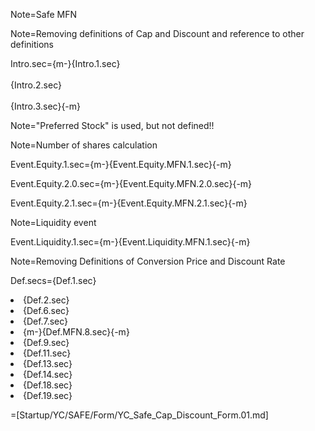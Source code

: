 Note=Safe MFN

Note=Removing definitions of Cap and Discount and reference to other definitions

Intro.sec={m-}{Intro.1.sec}<br><br>{Intro.2.sec}<br><br>{Intro.3.sec}{-m}

Note="Preferred Stock" is used, but not defined!!

Note=Number of shares calculation

Event.Equity.1.sec={m-}{Event.Equity.MFN.1.sec}{-m}

Event.Equity.2.0.sec={m-}{Event.Equity.MFN.2.0.sec}{-m}

Event.Equity.2.1.sec={m-}{Event.Equity.MFN.2.1.sec}{-m}

Note=Liquidity event

Event.Liquidity.1.sec={m-}{Event.Liquidity.MFN.1.sec}{-m}

Note=Removing Definitions of Conversion Price and Discount Rate

Def.secs={Def.1.sec}<li>{Def.2.sec}<li>{Def.6.sec}<li>{Def.7.sec}<li>{m-}{Def.MFN.8.sec}{-m}<li>{Def.9.sec}<li>{Def.11.sec}<li>{Def.13.sec}<li>{Def.14.sec}<li>{Def.18.sec}<li>{Def.19.sec}

=[Startup/YC/SAFE/Form/YC_Safe_Cap_Discount_Form.01.md]
